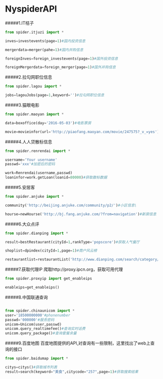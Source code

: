 # NyspiderAPI

#####1.IT桔子
```python
from spider.itjuzi import *

inves=investevents(page=1)#国内投资信息

mergerdata=merger(pahe=1)#国内并购信息

foreignInves=foreign_investevents(page=1)#国外投资信息

foreignMergerdata=foreign_merger(page=1)#国外并购信息

```

#####2.拉勾网职位信息
```python
from spider.lagou import *

jobs=lagouJobs(page=1,keyword='')#拉勾网职位信息

```

#####3.猫眼电影
```python
from spider.maoyan import *

data=boxoffice(day='2016-05-03')#电影票房

movie=movieinfor(url='http://piaofang.maoyan.com/movie/247575?_v_=yes')#电影具体信息

```

#####4.人人贷散标信息
```python
from spider.renrendai import *

username='Your username'
passwd='xxx'#加密后的密码

work=Renrendai(username,passwd)
loaninfor=work.getLoan(loanid=80000)#获取散标数据

```
#####5.安居客
```python
from spider.anjuke import *

community('http://beijing.anjuke.com/community/p2/')#小区信息\

hourse=newHourse('http://bj.fang.anjuke.com/?from=navigation')#新房信息

```

#####6.大众点评
```python
from spider.dianping import *

result=bestRestaurant(cityId=1,rankType='popscore')#获取人气餐厅

shoplist=dpindex(cityId=1,page=1)#商户风云榜

restaurantlist=restaurantList('http://www.dianping.com/search/category/2/10/p2')#获取餐厅

```

#####7.获取代理IP
爬取http://proxy.ipcn.org，获取可用代理
```python
from spider.proxyip import get_enableips

enableips=get_enableips()

```

#####8.中国联通查询
```python

from spider.chinaunicom import *
user='18500000000'#phonenumber
passwd='000000'#服务密码
unicom=Unicom(user,passwd)
unicom.query_realtimefee()#查询实时话费
unicom.query_package()#查询套餐余量

```

#####9.百度地图
百度地图提供的API,对查询有一些限制，这里找出了web上查询的接口
```python
from spider.baidumap import *

citys=citys()#获取城市列表
result=search(keyword="美食",citycode="257",page=1)#获取搜索结果

```
